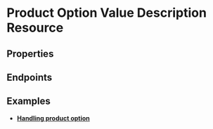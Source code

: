# Product Option Value Description Resource

## Properties

<ResourceProperties :resource="'product_option_value_description'" :lang="'en'"/>

<ResourceScopes :resource="'product_option_value_description'"/>

## Endpoints

[//]: <> (GET ENDPOINT)
<ResourceEndpoint :resource="'product_option_value_description'" :endpoint="'get'" :lang="'en'">

<template v-slot:responseJSON>

<<< @/docs/fixtures/api/product_option_value_description/response/json/get_id.json

</template>

<template v-slot:responseXML>

<<< @/docs/fixtures/api/product_option_value_description/response/xml/get_id.xml

</template>

</ResourceEndpoint>

[//]: <> (GETCOLLECTION ENDPOINT)
<ResourceEndpoint :resource="'product_option_value_description'" :endpoint="'getCollection'" :lang="'en'">

<template v-slot:responseJSON>

<<< @/docs/fixtures/api/product_option_value_description/response/json/get_page.json

</template>

<template v-slot:responseXML>

<<< @/docs/fixtures/api/product_option_value_description/response/xml/get_page.xml

</template>

</ResourceEndpoint>

[//]: <> (POST ENDPOINT)
<ResourceEndpoint :resource="'product_option_value_description'" :endpoint="'post'" :lang="'en'">

<template v-slot:request>

<<< @/docs/fixtures/api/product_option_value_description/request/post.json

</template>

<template v-slot:responseJSON>

<<< @/docs/fixtures/api/product_option_value_description/response/json/get_id.json

</template>

<template v-slot:responseXML>

<<< @/docs/fixtures/api/product_option_value_description/response/xml/get_id.xml

</template>

</ResourceEndpoint>

[//]: <> (PUT ENDPOINT)
<ResourceEndpoint :resource="'product_option_value_description'" :endpoint="'put'" :lang="'en'">

<template v-slot:request>

<<< @/docs/fixtures/api/product_option_value_description/request/put.json

</template>

<template v-slot:responseJSON>

<<< @/docs/fixtures/api/product_option_value_description/response/json/get_id.json

</template>

<template v-slot:responseXML>

<<< @/docs/fixtures/api/product_option_value_description/response/xml/get_id.xml

</template>

</ResourceEndpoint>

[//]: <> (DELETE ENDPOINT)
<ResourceEndpoint :resource="'product_option_value_description'" :endpoint="'delete'" :lang="'en'"/>

## Examples

- [**Handling product option**](../development/api-examples/07_product_option.md)

